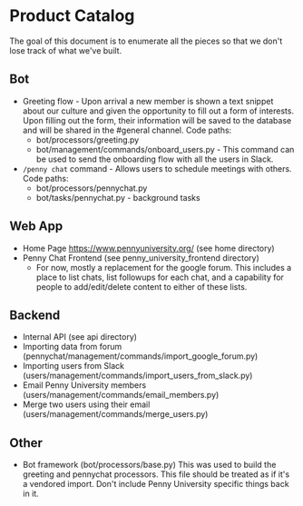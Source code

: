 # Product Catalog
The goal of this document is to enumerate all the pieces so that we don't lose track of what we've built.

## Bot 
* Greeting flow - Upon arrival a new member is shown a text snippet about our culture and given the opportunity to fill out a form of interests. Upon filling out the form, their information will be saved to the database and will be shared in the #general channel. Code paths:
    * bot/processors/greeting.py
    * bot/management/commands/onboard_users.py - This command can be used to send the onboarding flow with all the users in Slack.
* `/penny chat` command - Allows users to schedule meetings with others. Code paths:
    * bot/processors/pennychat.py
    * bot/tasks/pennychat.py - background tasks
    
## Web App
* Home Page https://www.pennyuniversity.org/ (see home directory)
* Penny Chat Frontend (see penny_university_frontend directory)
    * For now, mostly a replacement for the google forum. This includes a place to list chats, list followups for each chat, and a capability for people to add/edit/delete content to either of these lists.

## Backend   
* Internal API (see api directory)
* Importing data from forum (pennychat/management/commands/import_google_forum.py)
* Importing users from Slack (users/management/commands/import_users_from_slack.py)
* Email Penny University members (users/management/commands/email_members.py)
* Merge two users using their email (users/management/commands/merge_users.py)

## Other
* Bot framework (bot/processors/base.py) This was used to build the greeting and pennychat processors. This file should be treated as if it's a vendored import. Don't include Penny University specific things back in it.
